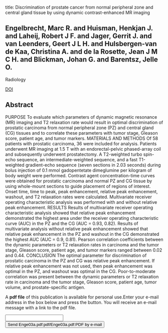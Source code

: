 title: Discrimination of prostate cancer from normal peripheral zone and central gland tissue by using dynamic contrast-enhanced MR imaging

## Engelbrecht, Marc R. and Huisman, Henkjan J. and Laheij, Robert J F. and Jager, Gerrit J. and van Leenders, Geert J L H. and Hulsbergen-van de Kaa, Christina A. and de la Rosette, Jean J M C H. and Blickman, Johan G. and Barentsz, Jelle O.
Radiology

<a href="https://doi.org/10.1148/radiol.2291020200">DOI</a>

## Abstract
PURPOSE To evaluate which parameters of dynamic magnetic resonance (MR) imaging and T2 relaxation rate would result in optimal discrimination of prostatic carcinoma from normal peripheral zone (PZ) and central gland (CG) tissues and to correlate these parameters with tumor stage, Gleason score, patient age, and tumor markers. MATERIALS AND METHODS Of 58 patients with prostatic carcinoma, 36 were included for analysis. Patients underwent MR imaging at 1.5 T with an endorectal-pelvic phased-array coil and subsequently underwent prostatectomy. A T2-weighted turbo spin-echo sequence, an intermediate-weighted sequence, and a fast T1-weighted gradient-echo sequence (seven sections in 2.03 seconds) during bolus injection of 0.1 mmol gadopentetate dimeglumine per kilogram of body weight were performed. Contrast agent concentration-time curves were obtained for prostatic carcinoma and normal PZ and CG tissue by using whole-mount sections to guide placement of regions of interest. Onset time, time to peak, peak enhancement, relative peak enhancement, washout, and T2 relaxation rates were calculated. Multivariate receiver operating characteristic analysis was performed with and without relative peak enhancement. RESULTS Results of multivariate receiver operating characteristic analysis showed that relative peak enhancement demonstrated the highest area under the receiver operating characteristic curve (AUC) in the PZ and the CG (AUC = 0.93, 0.82). Results of multivariate analysis without relative peak enhancement showed that relative peak enhancement in the PZ and washout in the CG demonstrated the highest AUC (AUC = 0.9, 0.81). Pearson correlation coefficients between the dynamic parameters or T2 relaxation rates in carcinoma and the tumor stage, Gleason score, patient age, and tumor markers ranged between 0.02 and 0.44. CONCLUSION The optimal parameter for discrimination of prostatic carcinoma in the PZ and CG was relative peak enhancement. If relative peak enhancement was not used, then peak enhancement was optimal in the PZ, and washout was optimal in the CG. Poor-to-moderate correlation was present between the dynamic parameters or T2 relaxation rate in carcinoma and the tumor stage, Gleason score, patient age, tumor volume, and prostate-specific antigen.

A <b>pdf file</b> of this publication is available for personal use.Enter your e-mail address in the box below and press the button. You will receive an e-mail message with a link to the pdf file.
<form action="sender.php">  <input type="text" name="email">  <input type="submit" value="Send Enge03a.pdf:pdf/Enge03a.pdf:PDF by e-mail"></form>